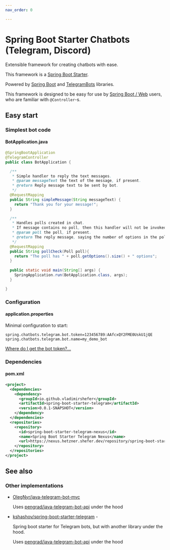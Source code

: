 ```yaml
---
nav_order: 0

---
```


# Spring Boot Starter Chatbots (Telegram, Discord)

Extensible framework for creating chatbots with ease.

This framework is a [Spring Boot Starter](https://www.geeksforgeeks.org/spring-boot-starters/).

Powered by [Spring Boot](https://github.com/spring-projects/spring-boot) and
[TelegramBots](https://github.com/rubenlagus/TelegramBots) libraries.

This framework is designed to be easy for use by [Spring Boot / Web](https://spring.io/guides/gs/spring-boot/) users, who are familiar with `@Controller`-s.

## Easy start

### Simplest bot code

#### BotApplication.java
```java
@SpringBootApplication
@TelegramController
public class BotApplication {

  /**
   * Simple handler to reply the text messages.
   * @param messageText the text of the message, if present.
   * @return Reply message text to be sent by bot.
   */
  @RequestMapping
  public String simpleMessage(String messageText) {
    return "Thank you for your message!";
  }

  /**
   * Handles polls created in chat.
   * If message contains no poll, then this handler will not be invoked.
   * @param poll the poll, if present.
   * @return The reply message, saying the number of options in the poll.
   */
  @RequestMapping
  public String pollCheck(Poll poll){
    return "The poll has " + poll.getOptions().size() + " options";
  }
  
  public static void main(String[] args) {
    SpringApplication.run(BotApplication.class, args);
  }

}
```

### Configuration

#### application.properties

Minimal configuration to start:
```properties
spring.chatbots.telegram.bot.token=123456789:AAfcxQY2FME0UskU1jQE
spring.chatbots.telegram.bot.name=my_demo_bot
```
[Where do I get the bot token?...](https://core.telegram.org/bots#6-botfather)

### Dependencies

#### pom.xml
```xml
<project>
  <dependencies>
    <dependency>
      <groupId>io.github.vladimirshefer</groupId>
      <artifactId>spring-boot-starter-telegram</artifactId>
      <version>0.0.1-SNAPSHOT</version>
    </dependency>
  </dependencies>
  <repositories>
    <repository>
      <id>spring-boot-starter-telegram-nexus</id>
      <name>Spring Boot Starter Telegram Nexus</name>
      <url>https://nexus.hetzner.shefer.dev/repository/spring-boot-starter-telegram/</url>
    </repository>
  </repositories>
</project>
```

## See also

### Other implementations
- [OlegNyr/java-telegram-bot-mvc](https://github.com/OlegNyr/java-telegram-bot-mvc)

  Uses [pengrad/java-telegram-bot-api](https://github.com/pengrad/java-telegram-bot-api) under the hood


- [kshashov/spring-boot-starter-telegram](https://github.com/kshashov/spring-boot-starter-telegram/) -

  Spring boot starter for Telegram bots, but with another library under the hood.

  Uses [pengrad/java-telegram-bot-api](https://github.com/pengrad/java-telegram-bot-api) under the hood
  
